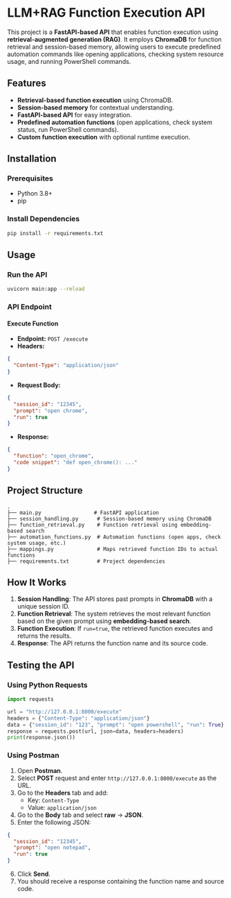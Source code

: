# LLM+RAG Function Execution API

This project is a **FastAPI-based API** that enables function execution using **retrieval-augmented generation (RAG)**. It employs **ChromaDB** for function retrieval and session-based memory, allowing users to execute predefined automation commands like opening applications, checking system resource usage, and running PowerShell commands.

## Features

- **Retrieval-based function execution** using ChromaDB.
- **Session-based memory** for contextual understanding.
- **FastAPI-based API** for easy integration.
- **Predefined automation functions** (open applications, check system status, run PowerShell commands).
- **Custom function execution** with optional runtime execution.

## Installation

### Prerequisites

- Python 3.8+
- pip

### Install Dependencies

```bash
pip install -r requirements.txt
```

## Usage

### Run the API

```bash
uvicorn main:app --reload
```

### API Endpoint

#### Execute Function

- **Endpoint:** `POST /execute`
- **Headers:**

```json
{
  "Content-Type": "application/json"
}
```

- **Request Body:**

```json
{
  "session_id": "12345",
  "prompt": "open chrome",
  "run": true
}
```

- **Response:**

```json
{
  "function": "open_chrome",
  "code snippet": "def open_chrome(): ..."
}
```

## Project Structure

```
.
├── main.py                 # FastAPI application
├── session_handling.py      # Session-based memory using ChromaDB
├── function_retrieval.py    # Function retrieval using embedding-based search
├── automation_functions.py  # Automation functions (open apps, check system usage, etc.)
├── mappings.py              # Maps retrieved function IDs to actual functions
├── requirements.txt         # Project dependencies
```

## How It Works

1. **Session Handling**: The API stores past prompts in **ChromaDB** with a unique session ID.
2. **Function Retrieval**: The system retrieves the most relevant function based on the given prompt using **embedding-based search**.
3. **Function Execution**: If `run=true`, the retrieved function executes and returns the results.
4. **Response**: The API returns the function name and its source code.

## Testing the API

### Using Python Requests

```python
import requests

url = "http://127.0.0.1:8000/execute"
headers = {"Content-Type": "application/json"}
data = {"session_id": "123", "prompt": "open powershell", "run": True}
response = requests.post(url, json=data, headers=headers)
print(response.json())
```

### Using Postman

1. Open **Postman**.
2. Select **POST** request and enter `http://127.0.0.1:8000/execute` as the URL.
3. Go to the **Headers** tab and add:
   - Key: `Content-Type`
   - Value: `application/json`
4. Go to the **Body** tab and select **raw** -> **JSON**.
5. Enter the following JSON:

```json
{
  "session_id": "12345",
  "prompt": "open notepad",
  "run": true
}
```

6. Click **Send**.
7. You should receive a response containing the function name and source code.

